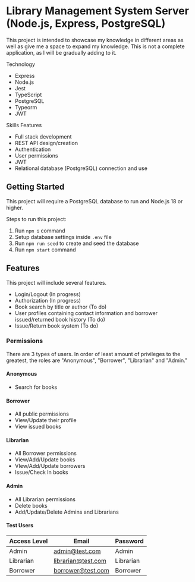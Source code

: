 # Library Management System Server (Node.js, Express, PostgreSQL)

This project is intended to showcase my knowledge in different areas as well as give me a space to expand my knowledge. This is not a complete application, as I will be gradually adding to it.

Technology
-   Express
-   Node.js 
-   Jest
-   TypeScript
-   PostgreSQL
-   Typeorm
-   JWT

Skills Features
-   Full stack development
-   REST API design/creation
-   Authentication
-   User permissions
-   JWT
-   Relational database (PostgreSQL) connection and use


## Getting Started
This project will require a PostgreSQL database to run and Node.js 18 or higher. 

Steps to run this project:
1. Run `npm i` command
2. Setup database settings inside `.env` file
3. Run `npm run seed` to create and seed the database
4. Run `npm start` command


## Features
This project will include several features.

-   Login/Logout (In progress)
-   Authorization (In progress)
-   Book search by title or author (To do)
-   User profiles containing contact information and borrower issued/returned book history (To do)
-   Issue/Return book system (To do)


### Permissions
There are 3 types of users. In order of least amount of privileges to the greatest, the roles are "Anonymous", "Borrower", "Librarian" and "Admin."

#### Anonymous
-   Search for books

#### Borrower
-   All public permissions
-   View/Update their profile
-   View issued books

#### Librarian
-   All Borrower permissions
-   View/Add/Update books
-   VIew/Add/Update borrowers
-   Issue/Check In books

#### Admin
-   All Librarian permissions
-   Delete books
-   Add/Update/Delete Admins and Librarians

#### Test Users

| Access Level | Email              | Password  |
| ------------ | ------------------ | --------- |
| Admin        | admin@test.com     | Admin     |
| Librarian    | librarian@test.com | Librarian |
| Borrower     | borrower@test.com  | Borrower  |
